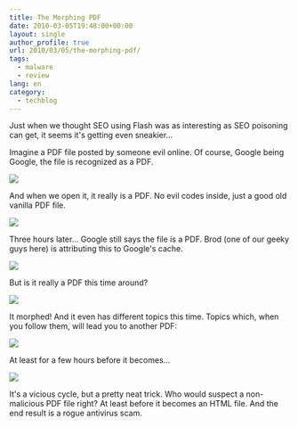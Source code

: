 ```yaml
---
title: The Morphing PDF
date: 2010-03-05T19:48:00+00:00
layout: single
author_profile: true
url: 2010/03/05/the-morphing-pdf/
tags:
  - malware
  - review
lang: en
category: 
  - techblog
---
```

Just when we thought SEO using Flash was as interesting as SEO poisoning can get, it seems it's getting even sneakier…

Imagine a PDF file posted by someone evil online. Of course, Google being Google, the file is recognized as a PDF.

[![](http://1.bp.blogspot.com/_vaUVXcmC3OI/S5FXoEzVGoI/AAAAAAAABLE/bttA1pld1sM/s640/joe_corvo_3hrsago.PNG)](http://1.bp.blogspot.com/_vaUVXcmC3OI/S5FXoEzVGoI/AAAAAAAABLE/bttA1pld1sM/s1600-h/joe_corvo_3hrsago.PNG)

And when we open it, it really is a PDF. No evil codes inside, just a good old vanilla PDF file.

[![](http://1.bp.blogspot.com/_vaUVXcmC3OI/S5FXvtp7glI/AAAAAAAABLc/gQu3PBjk7Xg/s640/joe_corvo_pdf.PNG)](http://1.bp.blogspot.com/_vaUVXcmC3OI/S5FXvtp7glI/AAAAAAAABLc/gQu3PBjk7Xg/s1600-h/joe_corvo_pdf.PNG)

Three hours later… Google still says the file is a PDF. Brod (one of our geeky guys here) is attributing this to Google's cache.

[![](http://3.bp.blogspot.com/_vaUVXcmC3OI/S5FXo2AUz0I/AAAAAAAABLM/cbppifuDriM/s640/joe_corvo_3hrslater.PNG)](http://3.bp.blogspot.com/_vaUVXcmC3OI/S5FXo2AUz0I/AAAAAAAABLM/cbppifuDriM/s1600-h/joe_corvo_3hrslater.PNG)

But is it really a PDF this time around?

[![](http://4.bp.blogspot.com/_vaUVXcmC3OI/S5FXsrvW8cI/AAAAAAAABLU/S59o3jbQX6c/s640/joe_corvo_html.PNG)](http://4.bp.blogspot.com/_vaUVXcmC3OI/S5FXsrvW8cI/AAAAAAAABLU/S59o3jbQX6c/s1600-h/joe_corvo_html.PNG)

It morphed! And it even has different topics this time. Topics which, when you follow them, will lead you to another PDF:

[![](http://2.bp.blogspot.com/_vaUVXcmC3OI/S5FXnHaq9hI/AAAAAAAABK8/AfNkJocIHQY/s640/jaypolhill_pdf.PNG)](http://2.bp.blogspot.com/_vaUVXcmC3OI/S5FXnHaq9hI/AAAAAAAABK8/AfNkJocIHQY/s1600-h/jaypolhill_pdf.PNG)

At least for a few hours before it becomes…

[![](http://2.bp.blogspot.com/_vaUVXcmC3OI/S5FXj45jhUI/AAAAAAAABK0/-zZWEQQLadA/s640/jaypolhill_html.PNG)](http://2.bp.blogspot.com/_vaUVXcmC3OI/S5FXj45jhUI/AAAAAAAABK0/-zZWEQQLadA/s1600-h/jaypolhill_html.PNG)

It's a vicious cycle, but a pretty neat trick. Who would suspect a non-malicious PDF file right? At least before it becomes an HTML file. And the end result is a rogue antivirus scam.